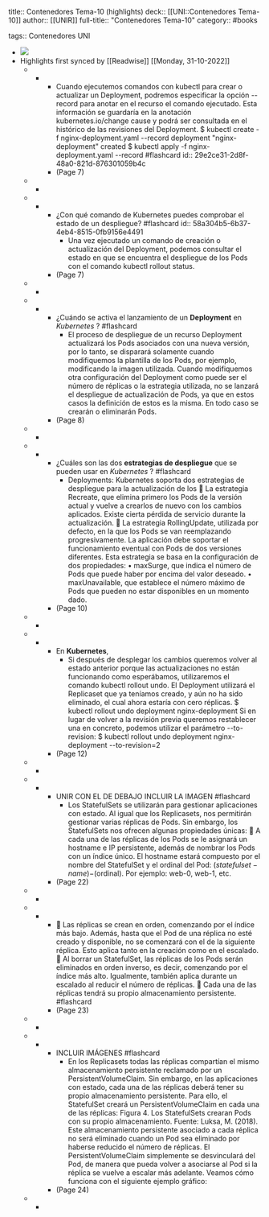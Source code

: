 title:: Contenedores Tema-10 (highlights)
deck:: [[UNI::Contenedores Tema-10]]
author:: [[UNIR]]
full-title:: "Contenedores Tema-10"
category:: #books

tags:: Contenedores UNI

- ![](https://readwise-assets.s3.amazonaws.com/media/uploaded_book_covers/profile_22942/673e4247-86d7-421b-8346-963806a9ab69.jpg)
- Highlights first synced by [[Readwise]] [[Monday, 31-10-2022]]
	- -
		- Cuando ejecutemos comandos con kubectl para crear o actualizar un Deployment, podremos  especificar  la  opción  --record  para  anotar  en  el  recurso  el  comando ejecutado.  Esta  información  se  guardaría  en  la  anotación  kubernetes.io/change cause y podrá ser consultada en el histórico de las revisiones del Deployment. $ kubectl create -f nginx-deployment.yaml --record deployment "nginx-deployment" created $ kubectl apply -f nginx-deployment.yaml --record #flashcard
		  id:: 29e2ce31-2d8f-48a0-821d-876301059b4c
		- (Page 7)
	- -
	- -
		- ¿Con qué comando de Kubernetes puedes comprobar el estado de un despliegue? #flashcard
		  id:: 58a304b5-6b37-4eb4-8515-0fb9156e4491
			- Una  vez  ejecutado  un  comando  de  creación  o  actualización  del  Deployment, podemos consultar el estado en que se encuentra el despliegue de los Pods con el comando kubectl rollout status.
		- (Page 7)
	- -
	- -
		- ¿Cuándo se activa el lanzamiento de un **Deployment** en *Kubernetes* ? #flashcard
			- El proceso de despliegue de un recurso Deployment actualizará los Pods asociados con una nueva versión, por lo tanto, se disparará solamente cuando modifiquemos la  plantilla  de  los  Pods,  por  ejemplo,  modificando  la  imagen  utilizada.  Cuando modifiquemos  otra  configuración  del  Deployment  como  puede  ser  el  número  de réplicas o la estrategia utilizada, no se lanzará el despliegue de actualización de Pods, ya que en estos casos la definición de estos es la misma. En todo caso se crearán o eliminarán Pods.
		- (Page 8)
	- -
	- -
		- ¿Cuáles son las dos **estrategias de despliegue** que se pueden usar en *Kubernetes* ? #flashcard
			- Deployments: Kubernetes  soporta  dos  estrategias  de  despliegue  para  la  actualización  de  los   La estrategia Recreate, que elimina primero los Pods de la versión actual y vuelve a crearlos de nuevo con los cambios aplicados. Existe cierta pérdida de servicio durante la actualización.   La  estrategia  RollingUpdate,  utilizada  por  defecto,  en  la  que  los  Pods  se  van reemplazando  progresivamente.  La  aplicación  debe  soportar  el  funcionamiento eventual  con  Pods  de  dos  versiones  diferentes.  Esta  estrategia  se  basa  en  la configuración de dos propiedades: •  maxSurge, que indica el número de Pods que puede haber por encima del valor deseado. •  maxUnavailable,  que  establece  el  número  máximo  de  Pods  que  pueden  no estar disponibles en un momento dado.
		- (Page 10)
	- -
	- -
		- En **Kubernetes**,
			- Si después de desplegar los cambios queremos volver al estado anterior porque las actualizaciones no están funcionando como esperábamos, utilizaremos el comando kubectl rollout undo. El Deployment utilizará el Replicaset que ya teníamos creado, y aún no ha sido eliminado, el cual ahora estaría con cero réplicas. $ kubectl rollout undo deployment nginx-deployment Si  en  lugar  de  volver  a  la  revisión  previa  queremos  restablecer  una  en  concreto, podemos utilizar el parámetro --to-revision: $ kubectl rollout undo deployment nginx-deployment --to-revision=2
		- (Page 12)
	- -
	- -
		- UNIR CON EL DE DEBAJO
		  INCLUIR LA IMAGEN #flashcard
			- Los StatefulSets se utilizarán para gestionar aplicaciones con estado. Al igual que los Replicasets,  nos  permitirán  gestionar  varias  réplicas  de  Pods.  Sin  embargo,  los StatefulSets nos ofrecen algunas propiedades únicas:   A cada una de las réplicas de los Pods se le asignará un hostname e IP persistente, además de nombrar los Pods con un índice único. El hostname estará compuesto por el nombre del StatefulSet y el ordinal del Pod: $(statefulset-name)-$(ordinal). Por ejemplo: web-0, web-1, etc.
		- (Page 22)
	- -
	- -
		-   Las réplicas se crean en orden, comenzando por el índice más bajo. Además, hasta que el Pod de una réplica no esté creado y disponible, no se comenzará con el de la siguiente réplica. Esto aplica tanto en la creación como en el escalado.   Al borrar un StatefulSet, las réplicas de los Pods serán eliminados en orden inverso, es decir, comenzando por el índice más alto. Igualmente, también aplica durante un escalado al reducir el número de réplicas.   Cada una de las réplicas tendrá su propio almacenamiento persistente. #flashcard
		- (Page 23)
	- -
	- -
		- INCLUIR IMÁGENES #flashcard
			- En  los  Replicasets  todas  las  réplicas  compartían  el  mismo  almacenamiento persistente  reclamado  por  un  PersistentVolumeClaim.  Sin  embargo,  en las aplicaciones  con  estado,  cada  una  de  las  réplicas  deberá  tener  su  propio almacenamiento persistente. Para ello, el StatefulSet creará un PersistentVolumeClaim en cada una de las réplicas: Figura 4. Los StatefulSets crearan Pods con su propio almacenamiento. Fuente: Luksa, M. (2018). Este almacenamiento persistente asociado a cada réplica no será eliminado cuando un  Pod  sea  eliminado  por  haberse  reducido  el  número  de  réplicas.  El PersistentVolumeClaim simplemente se desvinculará del Pod, de manera que pueda volver a asociarse al Pod si la réplica se vuelve a escalar más adelante. Veamos cómo funciona con el siguiente ejemplo gráfico:
		- (Page 24)
	- -